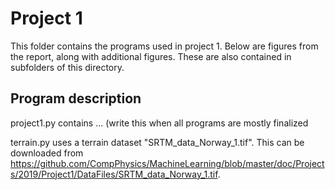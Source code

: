 # Project 1
This folder contains the programs used in project 1. Below are figures from the report, along with additional figures. These are also contained in subfolders of this directory.

## Program description
project1.py contains ... 
(write this when all programs are mostly finalized

terrain.py uses a terrain dataset "SRTM_data_Norway_1.tif". This can be downloaded from https://github.com/CompPhysics/MachineLearning/blob/master/doc/Projects/2019/Project1/DataFiles/SRTM_data_Norway_1.tif.
